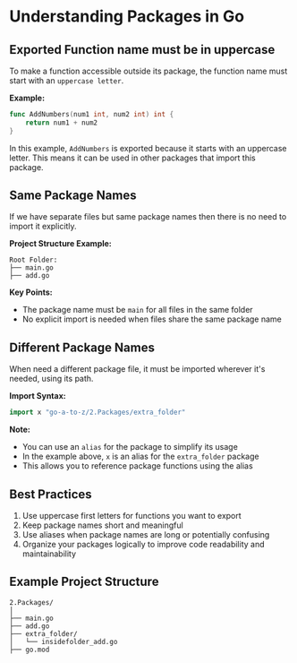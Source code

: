 # Understanding Packages in Go

## Exported Function name must be in uppercase

To make a function accessible outside its package, the function name must start with an `uppercase letter`.

**Example:**
```go
func AddNumbers(num1 int, num2 int) int {
    return num1 + num2
}
```
In this example, `AddNumbers` is exported because it starts with an uppercase letter. This means it can be used in other packages that import this package.

## Same Package Names

If we have separate files but same package names then there is no need to import it explicitly. 

**Project Structure Example:**
```
Root Folder:
├── main.go
├── add.go
```

**Key Points:**
- The package name must be `main` for all files in the same folder
- No explicit import is needed when files share the same package name

## Different Package Names

When need a different package file, it must be imported wherever it's needed, using its path.

**Import Syntax:**
```go
import x "go-a-to-z/2.Packages/extra_folder"
```

**Note:**
- You can use an `alias` for the package to simplify its usage
- In the example above, `x` is an alias for the `extra_folder` package
- This allows you to reference package functions using the alias

## Best Practices

1. Use uppercase first letters for functions you want to export
2. Keep package names short and meaningful
3. Use aliases when package names are long or potentially confusing
4. Organize your packages logically to improve code readability and maintainability

## Example Project Structure

```
2.Packages/
│
├── main.go
├── add.go
├── extra_folder/
│   └── insidefolder_add.go
├── go.mod

```
